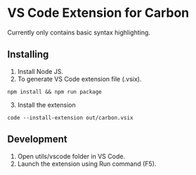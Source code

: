<!--
Part of the Carbon Language project, under the Apache License v2.0 with LLVM
Exceptions. See /LICENSE for license information.
SPDX-License-Identifier: Apache-2.0 WITH LLVM-exception
-->

# VS Code Extension for Carbon

Currently only contains basic syntax highlighting.

## Installing

1. Install Node JS.
2. To generate VS Code extension file (.vsix).

```shell
npm install && npm run package
```

3. Install the extension

```shell
code --install-extension out/carbon.vsix
```

## Development

1. Open utils/vscode folder in VS Code.
2. Launch the extension using Run command (F5).
